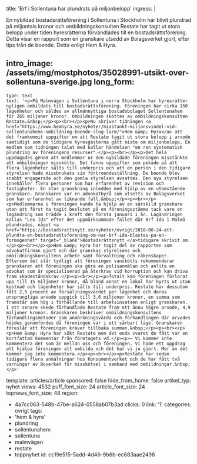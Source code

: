 title: 'Brf i Sollentuna har plundrats på miljonbelopp'
ingress: |
  <p>En nybildad bostadsrättsförening i Sollentuna i Stockholm har blivit plundrad på miljontals kronor och ombildningskonsulten Restate har tagit ut stora belopp under tiden hyresrätterna förvandlades till en bostadsrättsförening. Detta visar en rapport som en granskare utsedd av Bolagsverket gjort, efter tips från de boende. Detta enligt Hem & Hyra.
  </p>
  
intro_image: /assets/img/mostphotos/35028991-utsikt-over-sollentuna-sverige.jpg
long_form:
  -
    type: text
    text: '<p>På Malmvägen i Sollentuna i norra Stockholm har hyresrätter nyligen ombildats till bostadsrättsförening. Föreningen har cirka 150 lägenheter och såldes av allmännyttiga bostadsbolaget Sollentunahem för 265 miljoner kronor. Ombildningen sköttes av ombildningskonsulten Restate.&nbsp;</p><p><br></p><p>Nu skriver tidningen <a href="https://www.hemhyra.se/nyheter/misstankt-miljonsvindel-vid-sollentunahems-ombildning-boende-slog-larm/">Hem &amp; Hyra</a> att det framkommit uppgifter om att Restate tagit ut stora belopp i arvode samtidigt som de tidigare hyresgästerna gått miste om miljonbelopp. En medlem som tidningen talat med kallar händelsen "en ren systematisk plundring av föreningens resurser".</p><p><br></p><p>Det hela uppdagades genom att medlemmar ur den nybildade föreningen misstänkte att ombildningen misskötts. Det fanns uppgifter som pekade på att flera lägenheter sålts till underpris och att en person i den tidigare styrelsen hade missbrukats sin förtroendeställning. De boende blev snabbt engagerade och den gamla styrelsen avsattes. Den nya styrelsen innehåller flera personer som har erfarenhet av revision och fastigheter. En stor granskning inleddes med hjälp av en utomstående granskare. Granskaren var en advokatbyrå som utsetts av Bolagsverket som har erfarenhet av liknande fall.&nbsp;</p><p><br></p><p>Medlemmarna i föreningen kunde ta hjälp av en särskild granskare utan att först ha tagit beslutet på en föreningsstämma tack vare en lagändring som trädde i kraft den första januari i år. Lagändringen kallas "Lex Ida" efter det uppmärksammade fallet där Brf Ida i Malmö plundrades, något <a href="https://bostadsrattsnytt.se/nyheter/ovrigt/2018-08-24-att-plundra-en-bostadsrattsforening-om-nar-brf-ida-blastes-pa-en-formogenhet" target="_blank">Bostadsrättsnytt </a>tidigare skrivit om.</p><p><br></p><p>Hem &amp; Hyra har tagit del av rapporten som advokatfirman gjort och där granskas styrelsens och ombildningskonsultens arbete samt förvaltning och räkenskaper. Eftersom det står tydligt att föreningen vanskötts rekommenderar granskaren att föreningen ska göra en polisanmälan och anlita en advokat som är specialiserad på återkrav vid korruption och kan driva fram skadeståndskrav.</p><p><br></p><p>Totalt kan föreningen förlorat upp till 15 miljoner kronor, då bland annat en lokal har hyrts ut utan kostnad och lägenheter har sålts till underpris. Restate har dessutom fått 2,5 procent av försäljningsvärdet per lägenhet och deras ursprungliga arvode uppgick till 3,6 miljoner kronor, en summa som framstår som hög i förhållande till arbetsinsatsen enligt granskaren. I ett senare skede förhandlade Restate fram ett ännu högre arvode, 4,9 miljoner kronor. Granskaren beskriver ombildningskonsultens förhandlingsmetoder som anmärkningsvärda och förhandlingen där arvodes höjdes genomfördes då föreningen var i ett sårbart läge. Granskaren föreslår att föreningen kräver tillbaka summan.&nbsp;</p><p><br></p><p>Hem &amp; Hyra har sökt Restate men det enda svaret de fått var en kortfattad kommentar från företagets vd.</p><p>– Vi kommer inte kommentera det som är mellan oss och föreningen. Vi hade ett uppdrag att hjälpa föreningen att ombilda och det har vi ju gjort. Mer än det kommer jag inte kommentera.</p><p><br></p><p>Restate har sedan tidigare flera anmälningar hos Konsumentverket och de har fått två varningar av Boverket för misskötsel i samband med ombildningar.&nbsp;</p>'
template: articles/article
sponsored: false
hide_from_home: false
artikel_typ: nyhet
views: 4532
puff_font_size: 24
article_font_size: 24
topnews_font_size: 48
region:
  - 4a7cc063-548b-47be-a624-0558ab07b3ad
clicks: 0
link: '1'
categories: ovrigt
tags:
  - 'hem & hyra'
  - plundring
  - sollentunahem
  - sollentuna
  - malmvägen
  - restate
  - toppnyhet
id: cc19e515-5add-4d46-9b6b-ec683aae2498
